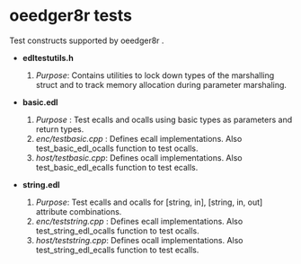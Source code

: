 oeedger8r tests
=====================

Test constructs supported by oeedger8r .

- **edltestutils.h**
  1. *Purpose*: Contains utilities to lock down types of the marshalling struct and to track memory allocation during parameter marshaling.

- **basic.edl**
  1. *Purpose* : Test ecalls and ocalls using basic types as parameters and return types.
  2. *enc/testbasic.cpp* : Defines ecall implementations. Also test_basic_edl_ocalls function to test ocalls.
  3. *host/testbasic.cpp*: Defines ocall implementations. Also test_basic_edl_ecalls function to test ecalls.

- **string.edl**
  1. *Purpose*: Test ecalls and ocalls for [string, in], [string, in, out] attribute combinations.
  2. *enc/teststring.cpp* : Defines ecall implementations. Also test_string_edl_ocalls function to test ocalls.
  3. *host/teststring.cpp*: Defines ocall implementations. Also test_string_edl_ecalls function to test ecalls.
  